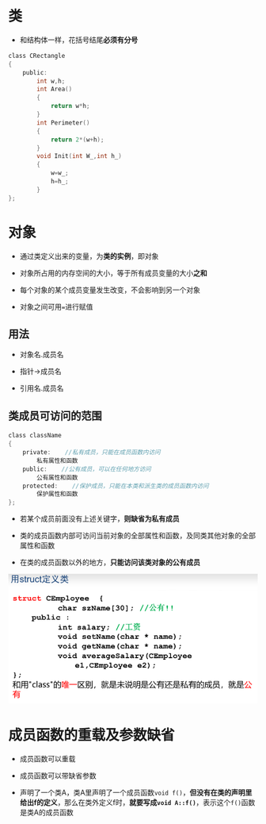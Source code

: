 # 类
* 和结构体一样，花括号结尾**必须有分号**

```c
class CRectangle
{
    public:
        int w,h;
        int Area()
        {
            return w*h;
        }
        int Perimeter()
        {
            return 2*(w+h);
        }
        void Init(int W_,int h_)
        {
            w=w_;
            h=h_;
        }
};
```

# 对象
* 通过类定义出来的变量，为**类的实例**，即对象

* 对象所占用的内存空间的大小，等于所有成员变量的大小**之和**

* 每个对象的某个成员变量发生改变，不会影响到另一个对象

* 对象之间可用`=`进行赋值

## 用法
* 对象名.成员名

* 指针->成员名

* 引用名.成员名

## 类成员可访问的范围
```c
class className
{
    private:    //私有成员，只能在成员函数内访问
        私有属性和函数
    public:    //公有成员，可以在任何地方访问
        公有属性和函数
    protected:    //保护成员，只能在本类和派生类的成员函数内访问
        保护属性和函数
};
```

* 若某个成员前面没有上述关键字，**则缺省为私有成员**

* 类的成员函数内部可访问当前对象的全部属性和函数，及同类其他对象的全部属性和函数
* 在类的成员函数以外的地方，**只能访问该类对象的公有成员**

![Alt text](image-272.png)

# 成员函数的重载及参数缺省
* 成员函数可以重载

* 成员函数可以带缺省参数

* 声明了一个类A，类A里声明了一个成员函数`void f()`，**但没有在类的声明里给出f的定义**，那么在类外定义f时，**就要写成`void A::f()`**，表示这个`f()`函数是类A的成员函数